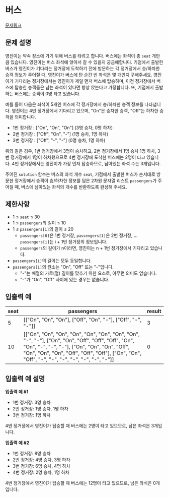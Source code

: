 # 버스
[문제링크](https://school.programmers.co.kr/learn/courses/30/lessons/340201)

## 문제 설명

영진이는 약속 장소에 가기 위해 버스를 타려고 합니다. 버스에는 좌석이 총 `seat` 개만큼 있습니다. 영진이는 버스 좌석에 앉아서 갈 수 있을지 궁금해합니다. 기점에서 출발한 버스가 영진이가 기다리는 정거장에 도착하기 전에 방문하는 각 정거장에서 승/하차한 승객 정보가 주어질 때, 영진이가 버스에 탄 순간 빈 좌석은 몇 개인지 구해주세요. 영진이가 기다리는 정거장에서는 영진이가 제일 먼저 버스에 탑승하며, 이전 정거장에서 버스에 탑승한 승객들은 남는 좌석이 있다면 항상 앉는다고 가정합니다. 또, 기점에서 출발하는 버스에는 승객이 0명 타고 있습니다.

예를 들어 다음은 좌석이 5개인 버스에 각 정거장에서 승/하차한 승객 정보를 나타냅니다. 영진이는 4번 정거장에서 기다리고 있으며, "On"은 승차한 승객, "Off"는 하차한 승객을 의미합니다.

- 1번 정거장 : ["On", "On", "On"] (3명 승차, 0명 하차)
- 2번 정거장 : ["Off", "On", "-"] (1명 승차, 1명 하차)
- 3번 정거장 : ["Off", "-", "-"] (0명 승차, 1명 하차)

위와 같은 경우, 1번 정거장에서 3명이 승차하고, 2번 정거장에서 1명 승차 1명 하차, 3번 정거장에서 1명이 하차했으므로 4번 정거장에 도착한 버스에는 2명이 타고 있습니다. 4번 정거장에서는 영진이가 가장 먼저 탑승하므로, 남아있는 좌석 수는 3개입니다.

주어진 `solution` 함수는 버스의 좌석 개수 `seat`, 기점에서 출발한 버스가 순서대로 방문한 정거장에서 승객이 승/하차한 정보를 담은 2차원 문자열 리스트 `passengers`가 주어질 때, 버스에 남아있는 좌석의 개수를 반환하도록 완성해 주세요.

## 제한사항

- 1 ≤ `seat` ≤ 30
- 1 ≤ `passengers`의 길이 ≤ 10
- 1 ≤ `passengers[i]`의 길이 ≤ 20
    - `passengers[0]`은 1번 정거장, `passengers[1]`은 2번 정거장, … `passengers[i]`는 i + 1번 정거장의 정보입니다.
    - `passengers`의 길이가 n이라면, 영진이는 n + 1번 정거장에서 기다리고 있습니다.
- `passengers[i]`의 길이는 모두 동일합니다.
- `passengers[i]`의 원소는 "On", "Off" 또는 "-"입니다.
    - "-"는 배열의 가로(열) 길이를 맞추기 위한 요소로, 아무런 의미도 없습니다.
    - "-"가 "On", "Off" 사이에 있는 경우는 없습니다.

## 입출력 예

| seat | passengers                                                                                     | result |
|------|------------------------------------------------------------------------------------------------|--------|
| 5    | [["On", "On", "On"], ["Off", "On", "-"], ["Off", "-", "-"]]                                    | 3      |
| 10   | [["On", "On", "On", "On", "On", "On", "On", "On", "-", "-"], ["On", "On", "Off", "Off", "Off", "On", "On", "-", "-", "-"], ["On", "On", "On", "Off", "On", "On", "On", "Off", "Off", "Off"], ["On", "On", "Off", "-", "-", "-", "-", "-", "-", "-"]] | 0      |

## 입출력 예 설명

**입출력 예 #1**

- 1번 정거장: 3명 승차
- 2번 정거장: 1명 승차, 1명 하차
- 3번 정거장: 1명 하차

4번 정거장에서 영진이가 탑승할 때 버스에는 2명이 타고 있으므로, 남은 좌석은 3개입니다.

**입출력 예 #2**

- 1번 정거장: 8명 승차
- 2번 정거장: 4명 승차, 3명 하차
- 3번 정거장: 6명 승차, 4명 하차
- 4번 정거장: 2명 승차, 1명 하차

4번 정거장에서 영진이가 탑승할 때 버스에는 12명이 타고 있으므로, 남은 좌석은 0개입니다.
